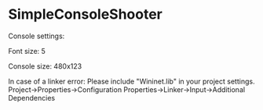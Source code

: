 # SimpleConsoleShooter

Console settings:

Font size: 5

Console size: 480x123


In case of a linker error:
Please include "Wininet.lib" in your project settings.
Project->Properties->Configuration Properties->Linker->Input->Additional Dependencies
